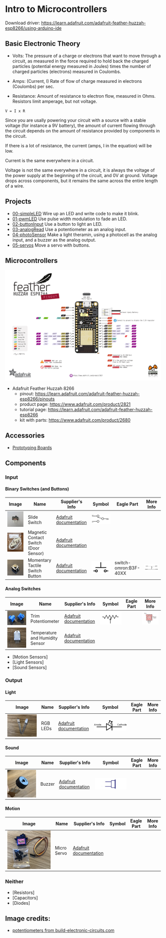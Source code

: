 # Intro to Microcontrollers

Download driver:  https://learn.adafruit.com/adafruit-feather-huzzah-esp8266/using-arduino-ide

## Basic Electronic Theory

* Volts: The pressure of a charge or electrons that want to move through a circuit, as measured in the force required to hold back the charged particles (potential energy measured in Joules) times the number of charged particles (electrons) measured in Coulombs.

* Amps:  (Current, I) Rate of flow of charge measured in electrons (Coulombs) per sec.

* Resistance:  Amount of resistance to electron flow, measured in Ohms.  Resistors limit amperage, but not voltage.

```
V = I x R
```

Since you are usally powering your circuit with a source with a stable voltage (for instance a 9V battery), the amount of current flowing through the circuit depends on the amount of resistance provided by components in the circuit.

If there is a lot of resistance, the current (amps, I in the equation)
will be low.  

Current is the same everywhere in a circuit.

Voltage is not the same everywhere in a circuit, it is always the voltage of the power supply at the beginning of the circuit, and 0V at ground.  Voltage drops across components, but it remains the same across the entire length of a wire.

## Projects

* [00-simpleLED](00-simpleLED/guide.md) Wire up an LED and write code to make it blink.
* [01-pwmLED](01-pwmLED/guide.md) Use pulse width modulation to fade an LED.
* [02-buttonInput](02-buttonInput/guide.md) Use a button to light an LED.
* [03-analogRead](03-analogRead/guide.md) Use a potentiometer as an analog input.
* [04-photoSensor](04-photoSensor/guide.md) Make a light theramin, using a photocell as the analog input, and a buzzer as the analog output.
* [05-servos](05-servos/guide.md) Move a servo with buttons.

## Microcontrollers

![Adafruit Feather Huzzah](docs/media/adafruit_products_Huzzah_ESP8266_Pinout_v1.2-1.png)

* Adafruit Feather Huzzah 8266
	* pinout: https://learn.adafruit.com/adafruit-feather-huzzah-esp8266/pinouts
	* product page: https://www.adafruit.com/product/2821
	* tutorial page: https://learn.adafruit.com/adafruit-feather-huzzah-esp8266
	* kit with parts: https://www.adafruit.com/product/2680



## Accessories

* [Prototyping Boards](docs/prototyping_boards.md)

## Components

### Input

#### Binary Switches (and Buttons)

Image | Name | Supplier's Info | Symbol | Eagle Part | More Info 
----- | ---- | --------------- | ------ | ---------- | ---------
![slide switch](docs/media/switch_slide_spdt.jpg) |  Slide Switch | [Adafruit documentation](https://www.adafruit.com/product/805) | ![SPDT switch symbol](docs/media/symbol_switch_spdt.png) | |
![magnetic contact switch](docs/media/switch_mag_door.jpg) | Magnetic Contact Switch (Door Sensor) | [Adafruit documentation](https://www.adafruit.com/product/375) |
![button](docs/media/button_sm.jpg) | Momentary Tactile Switch Button | [Adafruit documentation](https://www.adafruit.com/product/1119) | ![button symbol](docs/media/symbol_switch_momentary_button.png) | switch-omron:B3F-40XX | ![button schematic](docs/media/button_schematic.png) 

#### Analog Switches

Image | Name | Supplier's Info | Symbol | Eagle Part | More Info 
----- | ---- | --------------- | ------ | ---------- | ---------
![trim potentiometer](docs/media/potentiometer_trim.jpg) | Trim Potentiometer | [Adafruit documentation](https://www.adafruit.com/product/356) | ![potentiometer symbol](docs/media/potentiometer_symbol.png) | | ![potentiometer internals](docs/media/potentiometer_internal.png) 
![temperature and humidity sensor](docs/media/sensor_temp_humidity.jpg) | Temperature and Humidity Sensor | [Adafruit documentation](https://www.adafruit.com/product/385) | | |
* [Motion Sensors]
* [Light Sensors]
* [Sound Sensors]

### Output

#### Light

Image | Name | Supplier's Info | Symbol | Eagle Part | More Info 
----- | ---- | --------------- | ------ | ---------- | ---------
![RGB LEDs](docs/media/led_rgb.jpg) | RGB LEDs | [Adafruit documentation](https://www.adafruit.com/product/159) | ![LED symbol](docs/media/symbol_led.png) | |

#### Sound

Image | Name | Supplier's Info | Symbol | Eagle Part | More Info 
----- | ---- | --------------- | ------ | ---------- | ---------
![buzzer](docs/media/buzzer_piezo.jpg) | Buzzer | [Adafruit documentation](https://www.adafruit.com/product/160) | ![buzzer symbol](docs/media/buzzer_symbol.jpg) | |

#### Motion

Image | Name | Supplier's Info | Symbol | Eagle Part | More Info 
----- | ---- | --------------- | ------ | ---------- | ---------
![micro server](docs/media/servo_micro.jpg) | Micro Servo | [Adafruit documentation](https://www.adafruit.com/product/169) | | |

### Neither

* [Resistors]
* [Capacitors]
* [Diodes]

## Image credits:

* [potentiometers from build-electronic-circuits.com](https://www.build-electronic-circuits.com/potentiometer/)

